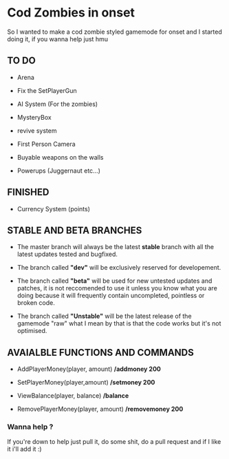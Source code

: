 # Cod Zombies in onset
So I wanted to make a cod zombie styled gamemode for onset and I started doing it, if you wanna help just hmu 

## TO DO

* Arena

* Fix the SetPlayerGun

* AI System (For the zombies)

* MysteryBox

* revive system

* First Person Camera

* Buyable weapons on the walls

* Powerups (Juggernaut etc...)

## FINISHED

* Currency System (points)

## STABLE AND BETA BRANCHES

* The master branch will always be the latest **stable** branch with all the latest updates tested and bugfixed.

* The branch called **"dev"** will be exclusively reserved for developement.

* The branch called **"beta"** will be used for new untested updates and patches, it is not reccomended to use it unless you know what you are doing because it will frequently contain uncompleted, pointless or broken code. 

* The branch called **"Unstable"** will be the latest release of the gamemode "raw" what I mean by that is that the code works but it's not optimised. 


## AVAIALBLE FUNCTIONS AND COMMANDS

* AddPlayerMoney(player, amount) **/addmoney 200**

* SetPlayerMoney(player,amount) **/setmoney 200**

* ViewBalance(player, balance) **/balance**

* RemovePlayerMoney(player, amount) **/removemoney 200**


### Wanna help ?

If you're down to help just pull it, do some shit, do a pull request and if I like it i'll add it :)




